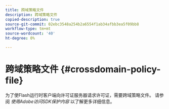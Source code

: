 ```yaml
---
title: 跨域策略文件
description: 跨域策略文件
copied-description: true
source-git-commit: 02ebc3548a254b2a6554f1ab34afbb3ea5f09bb8
workflow-type: tm+mt
source-wordcount: '40'
ht-degree: 0%

---
```


# 跨域策略文件 {#crossdomain-policy-file}

为了使Flash运行时客户端向许可证服务器请求许可证，需要跨域策略文件。 请参阅 *使用Adobe访问SDK保护内容* 以了解更多详细信息。
